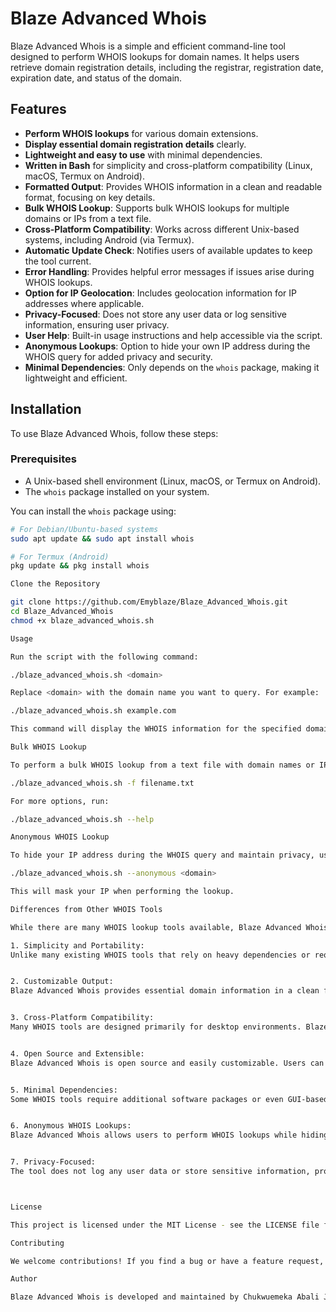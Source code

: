 # Blaze Advanced Whois

Blaze Advanced Whois is a simple and efficient command-line tool designed to perform WHOIS lookups for domain names. It helps users retrieve domain registration details, including the registrar, registration date, expiration date, and status of the domain.

## Features
- **Perform WHOIS lookups** for various domain extensions.
- **Display essential domain registration details** clearly.
- **Lightweight and easy to use** with minimal dependencies.
- **Written in Bash** for simplicity and cross-platform compatibility (Linux, macOS, Termux on Android).
- **Formatted Output**: Provides WHOIS information in a clean and readable format, focusing on key details.
- **Bulk WHOIS Lookup**: Supports bulk WHOIS lookups for multiple domains or IPs from a text file.
- **Cross-Platform Compatibility**: Works across different Unix-based systems, including Android (via Termux).
- **Automatic Update Check**: Notifies users of available updates to keep the tool current.
- **Error Handling**: Provides helpful error messages if issues arise during WHOIS lookups.
- **Option for IP Geolocation**: Includes geolocation information for IP addresses where applicable.
- **Privacy-Focused**: Does not store any user data or log sensitive information, ensuring user privacy.
- **User Help**: Built-in usage instructions and help accessible via the script.
- **Anonymous Lookups**: Option to hide your own IP address during the WHOIS query for added privacy and security.
- **Minimal Dependencies**: Only depends on the `whois` package, making it lightweight and efficient.

## Installation

To use Blaze Advanced Whois, follow these steps:

### Prerequisites
- A Unix-based shell environment (Linux, macOS, or Termux on Android).
- The `whois` package installed on your system.

You can install the `whois` package using:

```bash
# For Debian/Ubuntu-based systems
sudo apt update && sudo apt install whois

# For Termux (Android)
pkg update && pkg install whois

Clone the Repository

git clone https://github.com/Emyblaze/Blaze_Advanced_Whois.git
cd Blaze_Advanced_Whois
chmod +x blaze_advanced_whois.sh

Usage

Run the script with the following command:

./blaze_advanced_whois.sh <domain>

Replace <domain> with the domain name you want to query. For example:

./blaze_advanced_whois.sh example.com

This command will display the WHOIS information for the specified domain.

Bulk WHOIS Lookup

To perform a bulk WHOIS lookup from a text file with domain names or IPs, use:

./blaze_advanced_whois.sh -f filename.txt

For more options, run:

./blaze_advanced_whois.sh --help

Anonymous WHOIS Lookup

To hide your IP address during the WHOIS query and maintain privacy, use:

./blaze_advanced_whois.sh --anonymous <domain>

This will mask your IP when performing the lookup.

Differences from Other WHOIS Tools

While there are many WHOIS lookup tools available, Blaze Advanced Whois offers several unique benefits:

1. Simplicity and Portability:
Unlike many existing WHOIS tools that rely on heavy dependencies or require complex setups, Blaze Advanced Whois is written purely in Bash, making it lightweight and easy to use across different Unix-based systems, including Android (via Termux).


2. Customizable Output:
Blaze Advanced Whois provides essential domain information in a clean format, focusing on key details users need without overwhelming them with unnecessary data.


3. Cross-Platform Compatibility:
Many WHOIS tools are designed primarily for desktop environments. Blaze Advanced Whois is optimized to run smoothly in mobile environments (such as Termux on Android), making it a versatile choice for users who need WHOIS lookup capabilities on the go.


4. Open Source and Extensible:
Blaze Advanced Whois is open source and easily customizable. Users can modify the script to add new features or tailor it to their specific needs, unlike proprietary tools with limited flexibility.


5. Minimal Dependencies:
Some WHOIS tools require additional software packages or even GUI-based components. Blaze Advanced Whois only depends on the whois package, making it lightweight and efficient.


6. Anonymous WHOIS Lookups:
Blaze Advanced Whois allows users to perform WHOIS lookups while hiding their IP address, ensuring privacy and security when querying domain registration information.


7. Privacy-Focused:
The tool does not log any user data or store sensitive information, providing a secure way to perform domain lookups without compromising user privacy.



License

This project is licensed under the MIT License - see the LICENSE file for details.

Contributing

We welcome contributions! If you find a bug or have a feature request, please open an issue or submit a pull request.

Author

Blaze Advanced Whois is developed and maintained by Chukwuemeka Abali Jr. with contributions from AI assistance in the development of features and optimization.
